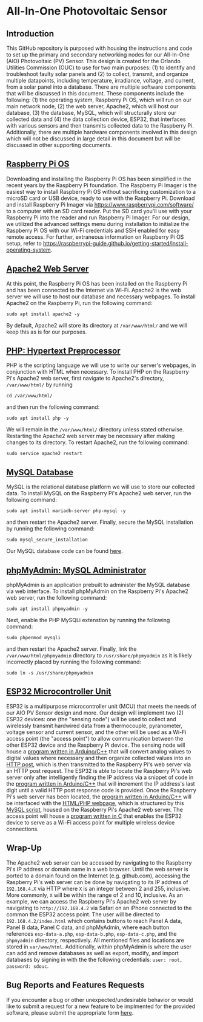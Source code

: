 # All-In-One Photovoltaic Sensor

## Introduction
This GitHub repository is purposed with housing the instructions and code to set up the primary and secondary networking nodes for our All-In-One (AIO) Photovoltaic (PV) Sensor.
This design is created for the Orlando Utilities Commission (OUC) to use for two main purposes: (1) to identify and troubleshoot faulty solar panels and (2) to collect, transmit, and organize multiple datapoints, including temperature, irradiance, voltage, and current, from a solar panel into a database.
There are multiple software components that will be discussed in this document. These components include the following: (1) the operating system, Raspberry Pi OS, which will run on our main network node, (2) the web server, Apache2, which will host our database, (3) the database, MySQL, which will structurally store our collected data and (4) the data collection device, ESP32, that interfaces with various sensors and then transmits collected data to the Raspberry Pi.
Additionally, there are multiple hardware components involved in this design which will not be discussed in large detail in this document but will be discussed in other supporting documents.

## [Raspberry Pi OS](https://www.raspberrypi.com)
Downloading and installing the Raspberry Pi OS has been simplified in the recent years by the Raspberry Pi foundation.
The Raspberry Pi Imager is the easiest way to install Raspberry Pi OS without sacrificing customization to a microSD card or USB device, ready to use with the Raspberry Pi.
Download and install Raspberry Pi Imager via https://www.raspberrypi.com/software/ to a computer with an SD card reader. Put the SD card you'll use with your Raspberry Pi into the reader and run Raspberry Pi Imager.
For our design, we utilized the advanced settings menu during installation to initialize the Raspberry Pi OS with our Wi-Fi credentials and SSH enabled for easy remote access. For further, extraneous information on Raspberry Pi OS setup, refer to https://raspberrypi-guide.github.io/getting-started/install-operating-system.

## [Apache2 Web Server](https://httpd.apache.org)
At this point, the Raspberry Pi OS has been installed on the Raspberry Pi and has been connected to the Internet via Wi-Fi.
Apache2 is the web server we will use to host our database and necessary webpages.
To install Apache2 on the Raspberry Pi, run the following command:
```
sudo apt install apache2 -y
```
By default, Apache2 will store its directory at `/var/www/html/` and we will keep this as is for our purposes.

## [PHP: Hypertext Preprocessor](https://www.php.net)
PHP is the scripting language we will use to write our server's webpages, in conjunction with HTML when necessary.
To install PHP on the Raspberry Pi's Apache2 web server, first navigate to Apache2's directory, `/var/www/html/` by running
```
cd /var/www/html/
```
and then run the following command:
```
sudo apt install php -y
```
We will remain in the `/var/www/html/` directory unless stated otherwise.
Restarting the Apache2 web server may be necessary after making changes to its directory. To restart Apache2, run the following command:
```
sudo service apache2 restart
```

## [MySQL Database](https://www.mysql.com)
MySQL is the relational database platform we will use to store our collected data.
To install MySQL on the Raspberry Pi's Apache2 web server, run the following command:
```
sudo apt install mariadb-server php-mysql -y
```
and then restart the Apache2 server.
Finally, secure the MySQL installation by running the following command:
```
sudo mysql_secure_installation
```
Our MySQL database code can be found [here](https://github.com/andrewhollands/aio-pv-sensor/blob/main/SensorDataA.sql).

## [phpMyAdmin: MySQL Administrator](https://www.phpmyadmin.net)
phpMyAdmin is an application prebuilt to administer the MySQL database via web interface.
To install phpMyAdmin on the Raspberry Pi's Apache2 web server, run the following command:
```
sudo apt install phpmyadmin -y
```
Next, enable the PHP MySQLi extenstion by running the following command:
```
sudo phpenmod mysqli
```
and then restart the Apache2 server.
Finally, link the `/var/www/html/phpmyadmin` directory to `/usr/share/phpmyadmin` as it is likely incorrectly placed by running the following command:
```
sudo ln -s /usr/share/phpmyadmin
```

## [ESP32 Microcontroller Unit](https://www.espressif.com/en/products/socs/esp32)
ESP32 is a multipurpose microcontroller unit (MCU) that meets the needs of our AIO PV Sensor design and more.
Our design will implement two (2) ESP32 devices: one (the "sensing node") will be used to collect and wirelessly transmit hardwired data from a thermocouple, pyranometer, voltage sensor and current sensor, and the other will be used as a Wi-Fi access point (the "access point") to allow communication between the other ESP32 device and the Raspberry Pi device.
The sensing node will house a [program written in Arduino/C++](https://github.com/andrewhollands/aio-pv-sensor/blob/main/esp-poster-with-averaging-a.ino) that will convert analog values to digital values where necessary and then organize collected values into an [HTTP post](https://github.com/andrewhollands/aio-pv-sensor/blob/main/post-esp-data-a.php), which is then transmitted to the Raspberry Pi's web server via an HTTP post request. The ESP32 is able to locate the Raspberry Pi's web server only after intelligently finding the IP address via a snippet of code in the [program written in Arduino/C++](https://github.com/andrewhollands/aio-pv-sensor/blob/main/esp-poster-with-averaging-a.ino) that will increment the IP address's last digit until a valid HTTP post response code is provided. Once the Raspberry Pi's web server has been located, the [program written in Arduino/C++](https://github.com/andrewhollands/aio-pv-sensor/blob/main/esp-poster-with-averaging-a.ino) will be interfaced with the [HTML/PHP webpage](https://github.com/andrewhollands/aio-pv-sensor/blob/main/esp-data-a.php), which is structured by this [MySQL script](https://github.com/andrewhollands/aio-pv-sensor/blob/main/SensorDataA.sql), housed on the Raspberry Pi's Apache2 web server.
The access point will house a [program written in C](https://github.com/andrewhollands/aio-pv-sensor/blob/main/esp-access-point.ino) that enables the ESP32 device to serve as a Wi-Fi access point for multiple wireless device connections.

## Wrap-Up
The Apache2 web server can be accessed by navigating to the Raspberry Pi's IP address or domain name in a web browser. Until the web server is ported to a domain found on the Internet (e.g. github.com), accessing the Raspberry Pi's web server can be done by navigating to its IP address of `192.168.4.X` via HTTP where `X` is an integer between 2 and 255, inclusive. More commonly, `X` will be within the range of 2 and 10, inclusive.
As an example, we can access the Raspberry Pi's Apache2 web server by navigating to `http://192.168.4.2` via Safari on an iPhone connected to the common the ESP32 access point. The user will be directed to `192.168.4.2/index.html` which contains buttons to reach Panel A data, Panel B data, Panel C data, and phpMyAdmin, where each button references `esp-data-a.php`, `esp-data-b.php`, `esp-data-c.php`, and the `phpmyadmin` directory, respectively. All mentioned files and locations are stored in `var/www/html`. Additionally, within phpMyAdmin is where the user can add and remove databases as well as export, modify, and import databases by signing in with the the following credentials: `user: root, password: sdouc`.

## Bug Reports and Features Requests
If you encounter a bug or other unexpected/undesirable behavior or would like to submit a request for a new feature to be implmented for the provided software, please submit the appropriate form [here](https://github.com/andrewhollands/aio-pv-sensor/issues/new/choose).
